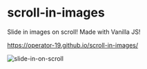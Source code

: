 # scroll-in-images
Slide in images on scroll! Made with Vanilla JS!

https://operator-19.github.io/scroll-in-images/

![slide-in-on-scroll](https://user-images.githubusercontent.com/70670914/142453429-0b1dde3e-0c3d-4345-8111-4450782ee90c.gif)
